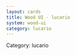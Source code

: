 ```yaml
---
layout: cards
title: Wood UI - lucario
system: wood-ui
category: lucario
---
```

<div class="alert alert-secondary mb-4"><span class="i18n innerHTML-category">Category: </span><span class="i18n innerHTML-cat-lucario">lucario</span></div>
